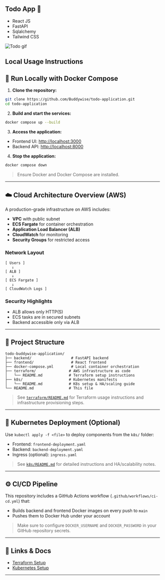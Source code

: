 ## Todo App 📔

- React JS
- FastAPI
- Sqlalchemy
- Tailwind CSS

![Todo gif](https://user-images.githubusercontent.com/64283478/204075904-bfb3d555-b736-4501-b30b-70c256d5c75a.gif)


## Local Usage Instructions

## 🚀 Run Locally with Docker Compose

1. **Clone the repository:**
```bash
git clone https://github.com/Buddywise/todo-application.git
cd todo-application
```

2. **Build and start the services:**
```bash
docker compose up --build
```

3. **Access the application:**
- Frontend UI: [http://localhost:3000](http://localhost:3000)
- Backend API: [http://localhost:8000](http://localhost:8000)

4. **Stop the application:**
```bash
docker compose down
```

> Ensure Docker and Docker Compose are installed.

---

## ☁️ Cloud Architecture Overview (AWS)

A production-grade infrastructure on AWS includes:

- **VPC** with public subnet
- **ECS Fargate** for container orchestration
- **Application Load Balancer (ALB)**
- **CloudWatch** for monitoring
- **Security Groups** for restricted access

### Network Layout
```
[ Users ]
   ↓
[ ALB ]
   ↓
[ ECS Fargate ]
   ↓
[ CloudWatch Logs ]
```

### Security Highlights
- ALB allows only HTTP(S)
- ECS tasks are in secured subnets
- Backend accessible only via ALB

---

## 📁 Project Structure

```plaintext
todo-buddywise-application/
├── backend/                  # FastAPI backend
├── frontend/                 # React frontend
├── docker-compose.yml        # Local container orchestration
├── terraform/               # AWS infrastructure as code
│   └── README.md            # Terraform setup instructions
├── k8s/                     # Kubernetes manifests
│   └── README.md            # K8s setup & HA/scaling guide
└── README.md                # This file
```

> See [`terraform/README.md`](./terraform/README.md) for Terraform usage instructions and infrastructure provisioning steps.
---

## 🚜 Kubernetes Deployment (Optional)

Use `kubectl apply -f <file>` to deploy components from the `k8s/` folder:
- Frontend: `frontend-deployment.yaml`
- Backend: `backend-deployment.yaml`
- Ingress (optional): `ingress.yaml`

> See [`k8s/README.md`](./k8s/README.md) for detailed instructions and HA/scalability notes.

---

## ⚙️ CI/CD Pipeline

This repository includes a GitHub Actions workflow (`.github/workflows/ci-cd.yml`) that:

- Builds backend and frontend Docker images on every push to `main`
- Pushes them to Docker Hub under your account

> Make sure to configure `DOCKER_USERNAME` and `DOCKER_PASSWORD` in your GitHub repository secrets.

---

## 🔗 Links & Docs
- [Terraform Setup](./terraform/README.md)
- [Kubernetes Setup](./k8s/README.md)

---